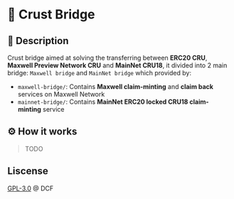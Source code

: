 # 🌉 Crust Bridge

## 📄 Description

Crust bridge aimed at solving the transferring between **ERC20 CRU**, **Maxwell Preview Network CRU** and **MainNet CRU18**, it divided into 2 main bridge: `Maxwell bridge` and `MainNet bridge` which provided by:

- `maxwell-bridge/`: Contains **Maxwell claim-minting** and **claim back** services on Maxwell Network
- `mainnet-bridge/`: Contains **MainNet ERC20 locked CRU18 claim-minting** service

## ⚙️ How it works

> TODO

## Liscense

[GPL-3.0](LICENSE) @ DCF
